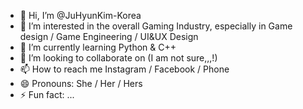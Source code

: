 - 👋 Hi, I’m @JuHyunKim-Korea
- 👀 I’m interested in the overall Gaming Industry, especially in Game design / Game Engineering / UI&UX Design
- 🌱 I’m currently learning Python & C++
- 💞️ I’m looking to collaborate on (I am not sure,,,!)
- 📫 How to reach me Instagram / Facebook / Phone
- 😄 Pronouns: She / Her / Hers
- ⚡ Fun fact: ...
